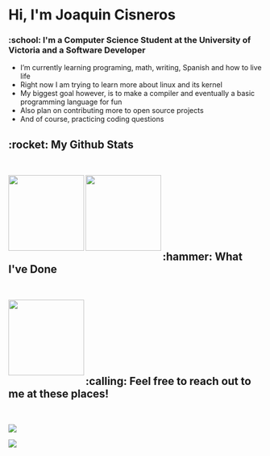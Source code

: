 
<h1>Hi, I'm Joaquin Cisneros</h1>
<h3>:school: I'm a Computer Science Student at the University of Victoria and a Software Developer</h3>

- I’m currently learning programing, math, writing, Spanish and how to live life 
- Right now I am trying to learn more about linux and its kernel
- My biggest goal however, is to make a compiler and eventually a basic programming language for fun
- Also plan on contributing more to open source projects
- And of course, practicing coding questions

<h2>:rocket: My Github Stats</h2>
<br>

<p align = "center">
  <img align="left" height="150" src = "https://github-readme-stats.vercel.app/api?username=Schorcher5&show_icons=true&count_private=true&theme=github_dark&border=FAFAFA">
  <img align="left" height="150" src = "https://github-readme-streak-stats.herokuapp.com/?user=Schorcher5&show_icons=true&count_private=true&theme=github-dark-blue&border=FFFFFF&stroke=3F73DD&sideNums=FFFFFF">
</p>

<br>
<br>
<br>
<br>
<br>
<br>
<br>

<h2>:hammer: What I've Done</h2>
<br>

<p align = "center">
  <img align="left" height="150" src = "https://github-readme-stats.vercel.app/api/top-langs/?username=Schorcher5&show_icons=true&count_private=true&theme=github_dark&layout=compact&langs_count=10">
</p>

<br>
<br>
<br>
<br>
<br>
<br>
<br>

<h2>:calling: Feel free to reach out to me at these places!</h2>
<br>

[<img src="https://img.shields.io/badge/linkedin-%230077B5.svg?&style=for-the-badge&logo=linkedin&logoColor=white" />](https://www.linkedin.com/in/joaquin-cisneros-271256225/) 

![](https://visitor-badge.glitch.me/badge?page_id=Schorcher5.Schorcher5)


